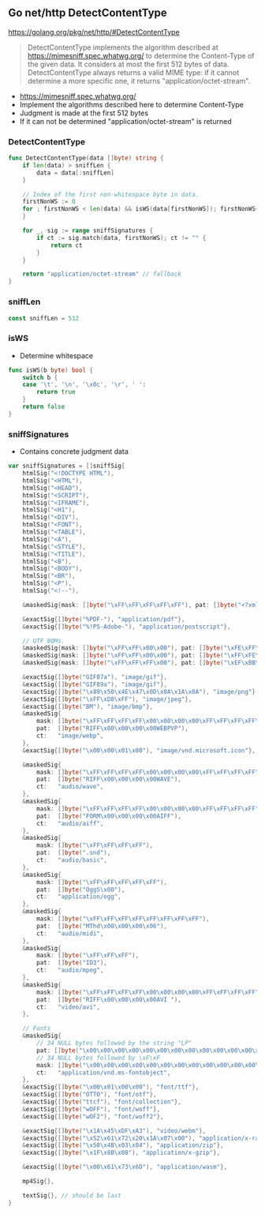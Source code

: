 ## Go net/http DetectContentType

https://golang.org/pkg/net/http/#DetectContentType

> DetectContentType implements the algorithm described at https://mimesniff.spec.whatwg.org/ to determine the Content-Type of the given data. It considers at most the first 512 bytes of data. DetectContentType always returns a valid MIME type: if it cannot determine a more specific one, it returns "application/octet-stream".

+ https://mimesniff.spec.whatwg.org/
+ Implement the algorithms described here to determine Content-Type
+ Judgment is made at the first 512 bytes
+ If it can not be determined "application/octet-stream" is returned


### DetectContentType

```go
func DetectContentType(data []byte) string {
	if len(data) > sniffLen {
		data = data[:sniffLen]
	}

	// Index of the first non-whitespace byte in data.
	firstNonWS := 0
	for ; firstNonWS < len(data) && isWS(data[firstNonWS]); firstNonWS++ {
	}

	for _, sig := range sniffSignatures {
		if ct := sig.match(data, firstNonWS); ct != "" {
			return ct
		}
	}

	return "application/octet-stream" // fallback
}
```


### sniffLen

```go
const sniffLen = 512
```


### isWS

+ Determine whitespace

```go
func isWS(b byte) bool {
	switch b {
	case '\t', '\n', '\x0c', '\r', ' ':
		return true
	}
	return false
}
```

### sniffSignatures

+ Contains concrete judgment data

```go
var sniffSignatures = []sniffSig{
	htmlSig("<!DOCTYPE HTML"),
	htmlSig("<HTML"),
	htmlSig("<HEAD"),
	htmlSig("<SCRIPT"),
	htmlSig("<IFRAME"),
	htmlSig("<H1"),
	htmlSig("<DIV"),
	htmlSig("<FONT"),
	htmlSig("<TABLE"),
	htmlSig("<A"),
	htmlSig("<STYLE"),
	htmlSig("<TITLE"),
	htmlSig("<B"),
	htmlSig("<BODY"),
	htmlSig("<BR"),
	htmlSig("<P"),
	htmlSig("<!--"),

	&maskedSig{mask: []byte("\xFF\xFF\xFF\xFF\xFF"), pat: []byte("<?xml"), skipWS: true, ct: "text/xml; charset=utf-8"},

	&exactSig{[]byte("%PDF-"), "application/pdf"},
	&exactSig{[]byte("%!PS-Adobe-"), "application/postscript"},

	// UTF BOMs.
	&maskedSig{mask: []byte("\xFF\xFF\x00\x00"), pat: []byte("\xFE\xFF\x00\x00"), ct: "text/plain; charset=utf-16be"},
	&maskedSig{mask: []byte("\xFF\xFF\x00\x00"), pat: []byte("\xFF\xFE\x00\x00"), ct: "text/plain; charset=utf-16le"},
	&maskedSig{mask: []byte("\xFF\xFF\xFF\x00"), pat: []byte("\xEF\xBB\xBF\x00"), ct: "text/plain; charset=utf-8"},

	&exactSig{[]byte("GIF87a"), "image/gif"},
	&exactSig{[]byte("GIF89a"), "image/gif"},
	&exactSig{[]byte("\x89\x50\x4E\x47\x0D\x0A\x1A\x0A"), "image/png"},
	&exactSig{[]byte("\xFF\xD8\xFF"), "image/jpeg"},
	&exactSig{[]byte("BM"), "image/bmp"},
	&maskedSig{
		mask: []byte("\xFF\xFF\xFF\xFF\x00\x00\x00\x00\xFF\xFF\xFF\xFF\xFF\xFF"),
		pat:  []byte("RIFF\x00\x00\x00\x00WEBPVP"),
		ct:   "image/webp",
	},
	&exactSig{[]byte("\x00\x00\x01\x00"), "image/vnd.microsoft.icon"},

	&maskedSig{
		mask: []byte("\xFF\xFF\xFF\xFF\x00\x00\x00\x00\xFF\xFF\xFF\xFF"),
		pat:  []byte("RIFF\x00\x00\x00\x00WAVE"),
		ct:   "audio/wave",
	},
	&maskedSig{
		mask: []byte("\xFF\xFF\xFF\xFF\x00\x00\x00\x00\xFF\xFF\xFF\xFF"),
		pat:  []byte("FORM\x00\x00\x00\x00AIFF"),
		ct:   "audio/aiff",
	},
	&maskedSig{
		mask: []byte("\xFF\xFF\xFF\xFF"),
		pat:  []byte(".snd"),
		ct:   "audio/basic",
	},
	&maskedSig{
		mask: []byte("\xFF\xFF\xFF\xFF\xFF"),
		pat:  []byte("OggS\x00"),
		ct:   "application/ogg",
	},
	&maskedSig{
		mask: []byte("\xFF\xFF\xFF\xFF\xFF\xFF\xFF\xFF"),
		pat:  []byte("MThd\x00\x00\x00\x06"),
		ct:   "audio/midi",
	},
	&maskedSig{
		mask: []byte("\xFF\xFF\xFF"),
		pat:  []byte("ID3"),
		ct:   "audio/mpeg",
	},
	&maskedSig{
		mask: []byte("\xFF\xFF\xFF\xFF\x00\x00\x00\x00\xFF\xFF\xFF\xFF"),
		pat:  []byte("RIFF\x00\x00\x00\x00AVI "),
		ct:   "video/avi",
	},

	// Fonts
	&maskedSig{
		// 34 NULL bytes followed by the string "LP"
		pat: []byte("\x00\x00\x00\x00\x00\x00\x00\x00\x00\x00\x00\x00\x00\x00\x00\x00\x00\x00\x00\x00\x00\x00\x00\x00\x00\x00\x00\x00\x00\x00\x00\x00\x00\x00\x4C\x50"),
		// 34 NULL bytes followed by \xF\xF
		mask: []byte("\x00\x00\x00\x00\x00\x00\x00\x00\x00\x00\x00\x00\x00\x00\x00\x00\x00\x00\x00\x00\x00\x00\x00\x00\x00\x00\x00\x00\x00\x00\x00\x00\x00\x00\xFF\xFF"),
		ct:   "application/vnd.ms-fontobject",
	},
	&exactSig{[]byte("\x00\x01\x00\x00"), "font/ttf"},
	&exactSig{[]byte("OTTO"), "font/otf"},
	&exactSig{[]byte("ttcf"), "font/collection"},
	&exactSig{[]byte("wOFF"), "font/woff"},
	&exactSig{[]byte("wOF2"), "font/woff2"},

	&exactSig{[]byte("\x1A\x45\xDF\xA3"), "video/webm"},
	&exactSig{[]byte("\x52\x61\x72\x20\x1A\x07\x00"), "application/x-rar-compressed"},
	&exactSig{[]byte("\x50\x4B\x03\x04"), "application/zip"},
	&exactSig{[]byte("\x1F\x8B\x08"), "application/x-gzip"},

	&exactSig{[]byte("\x00\x61\x73\x6D"), "application/wasm"},

	mp4Sig{},

	textSig{}, // should be last
}
```

